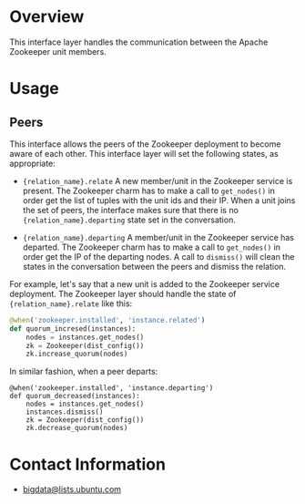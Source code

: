 # Overview

This interface layer handles the communication between the Apache Zookeeper unit members.


# Usage

## Peers

This interface allows the peers of the Zookeeper deployment to become aware of each other.
This interface layer will set the following states, as appropriate:

  * `{relation_name}.relate` A new member/unit in the Zookeeper service is present.
    The Zookeeper charm has to make a call to `get_nodes()` in order get the list of tuples with the unit ids and their IP.
    When a unit joins the set of peers, the interface makes sure that there is no `{relation_name}.departing` state set in the conversation. 
    
  * `{relation_name}.departing` A member/unit in the Zookeeper service has departed.
    The Zookeeper charm has to make a call to `get_nodes()` in order get the IP of the departing nodes.
    A call to `dismiss()` will clean the states in the conversation between the peers and dismiss the relation. 
    
    
For example, let's say that a new unit is added to the Zookeeper service deployment. 
The Zookeeper layer should handle the state of `{relation_name}.relate` like this:

```python
@when('zookeeper.installed', 'instance.related')
def quorum_incresed(instances):
    nodes = instances.get_nodes()
    zk = Zookeeper(dist_config())
    zk.increase_quorum(nodes)
```

In similar fashion, when a peer departs:
```
@when('zookeeper.installed', 'instance.departing')
def quorum_decreased(instances):
    nodes = instances.get_nodes()
    instances.dismiss()
    zk = Zookeeper(dist_config())
    zk.decrease_quorum(nodes)
```


# Contact Information

- <bigdata@lists.ubuntu.com>
